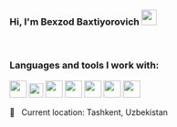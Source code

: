 ### Hi, I'm Bexzod Baxtiyorovich <img src="https://media.giphy.com/media/hvRJCLFzcasrR4ia7z/giphy.gif" width='27px'></img>
<br/>

### Languages and tools I work with:

<code><img src="https://upload.wikimedia.org/wikipedia/commons/thumb/0/00/HTML5_logo_black.svg/768px-HTML5_logo_black.svg.png" width="30px"></img></code>
<code><img src="https://brandslogos.com/wp-content/uploads/images/large/css-logo-black-and-white.png" width="25px"></img></code>
<code><img src="https://git-scm.com/images/logos/downloads/Git-Icon-White.png" width="30px"></img></code>
<code><img src="https://encrypted-tbn0.gstatic.com/images?q=tbn:ANd9GcSNSjcEBzERzpVyOVryBpSiuiTtmP9H_zR3k38OKXQDm-BJQbNku2nr-F1JQvLFoU8kl3s&usqp=CAU" width="30px"></img></code>
<code><img src="https://www.shareicon.net/download/2015/08/31/93786_bootstrap_512x512.png" width="30px"></img></code>
<code><img src="https://www.freepnglogos.com/uploads/javascript-png/javascript-vector-logo-yellow-png-transparent-javascript-vector-12.png" width="30px"></img></code>
<code><img src="https://seeklogo.com/images/V/vuejs-logo-17D586B587-seeklogo.com.png" width="30px"></img></code>
<br/>

📍 &nbsp; Current location: Tashkent, Uzbekistan
